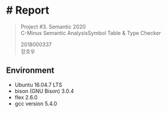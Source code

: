 # # Report
> Project #3. Semantic 2020  
> C-Minus Semantic AnalysisSymbol Table & Type Checker
> 
> 2018000337  
> 장호우

## Environment
* Ubuntu 16.04.7 LTS
* bison (GNU Bison) 3.0.4
* flex 2.6.0
* gcc version 5.4.0

